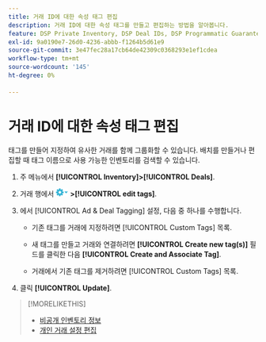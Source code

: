 ```yaml
---
title: 거래 ID에 대한 속성 태그 편집
description: 거래 ID에 대한 속성 태그를 만들고 편집하는 방법을 알아봅니다.
feature: DSP Private Inventory, DSP Deal IDs, DSP Programmatic Guaranteed Deals
exl-id: 9a0190e7-26d0-4236-abbb-f1264b5d61e9
source-git-commit: 3e47fec28a17cb64de42309c0368293e1ef1cdea
workflow-type: tm+mt
source-wordcount: '145'
ht-degree: 0%

---
```


# 거래 ID에 대한 속성 태그 편집

태그를 만들어 지정하여 유사한 거래를 함께 그룹화할 수 있습니다. 배치를 만들거나 편집할 때 태그 이름으로 사용 가능한 인벤토리를 검색할 수 있습니다.

1. 주 메뉴에서 **[!UICONTROL Inventory]>[!UICONTROL Deals]**.

1. 거래 행에서 ![옵션 메뉴](/help/dsp/assets/options-menu.png) **>[!UICONTROL edit tags]**.

1. 에서 [!UICONTROL Ad & Deal Tagging] 설정, 다음 중 하나를 수행합니다.

   * 기존 태그를 거래에 지정하려면 [!UICONTROL Custom Tags] 목록.

   * 새 태그를 만들고 거래와 연결하려면 **[!UICONTROL Create new tag(s)]** 필드를 클릭한 다음 **[!UICONTROL Create and Associate Tag]**.

   * 거래에서 기존 태그를 제거하려면 [!UICONTROL Custom Tags] 목록.

1. 클릭 **[!UICONTROL Update]**.

>[!MORELIKETHIS]
>
>* [비공개 인벤토리 정보](private-inventory-about.md)
>* [개인 거래 설정 편집](/help/dsp/inventory/deal-id-edit.md)

